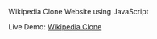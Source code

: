 Wikipedia Clone Website using JavaScript

Live Demo: [Wikipedia Clone](https://js-wikipedia-clone.netlify.app/)
